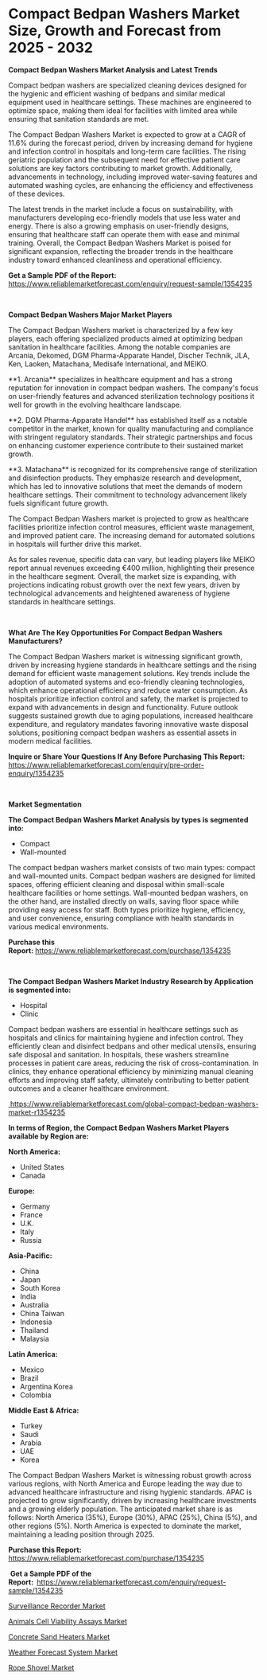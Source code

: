 <p><h1>Compact Bedpan Washers Market Size, Growth and Forecast from 2025 - 2032</h1></p><p><strong>Compact Bedpan Washers Market Analysis and Latest Trends</strong></p>
<p><p>Compact bedpan washers are specialized cleaning devices designed for the hygienic and efficient washing of bedpans and similar medical equipment used in healthcare settings. These machines are engineered to optimize space, making them ideal for facilities with limited area while ensuring that sanitation standards are met.</p><p>The Compact Bedpan Washers Market is expected to grow at a CAGR of 11.6% during the forecast period, driven by increasing demand for hygiene and infection control in hospitals and long-term care facilities. The rising geriatric population and the subsequent need for effective patient care solutions are key factors contributing to market growth. Additionally, advancements in technology, including improved water-saving features and automated washing cycles, are enhancing the efficiency and effectiveness of these devices.</p><p>The latest trends in the market include a focus on sustainability, with manufacturers developing eco-friendly models that use less water and energy. There is also a growing emphasis on user-friendly designs, ensuring that healthcare staff can operate them with ease and minimal training. Overall, the Compact Bedpan Washers Market is poised for significant expansion, reflecting the broader trends in the healthcare industry toward enhanced cleanliness and operational efficiency.</p></p>
<p><strong>Get a Sample PDF of the Report:&nbsp;</strong> <a href="https://www.reliablemarketforecast.com/enquiry/request-sample/1354235?utm_campaign=3521&utm_medium=2&utm_source=Github&utm_content=ia&utm_term=28032025&utm_id=compact-bedpan-washers">https://www.reliablemarketforecast.com/enquiry/request-sample/1354235</a></p>
<p>&nbsp;</p>
<p><strong>Compact Bedpan Washers Major Market Players</strong></p>
<p><p>The Compact Bedpan Washers market is characterized by a few key players, each offering specialized products aimed at optimizing bedpan sanitation in healthcare facilities. Among the notable companies are Arcania, Dekomed, DGM Pharma-Apparate Handel, Discher Technik, JLA, Ken, Laoken, Matachana, Medisafe International, and MEIKO.</p><p>**1. Arcania** specializes in healthcare equipment and has a strong reputation for innovation in compact bedpan washers. The company's focus on user-friendly features and advanced sterilization technology positions it well for growth in the evolving healthcare landscape.</p><p>**2. DGM Pharma-Apparate Handel** has established itself as a notable competitor in the market, known for quality manufacturing and compliance with stringent regulatory standards. Their strategic partnerships and focus on enhancing customer experience contribute to their sustained market growth.</p><p>**3. Matachana** is recognized for its comprehensive range of sterilization and disinfection products. They emphasize research and development, which has led to innovative solutions that meet the demands of modern healthcare settings. Their commitment to technology advancement likely fuels significant future growth.</p><p>The Compact Bedpan Washers market is projected to grow as healthcare facilities prioritize infection control measures, efficient waste management, and improved patient care. The increasing demand for automated solutions in hospitals will further drive this market. </p><p>As for sales revenue, specific data can vary, but leading players like MEIKO report annual revenues exceeding €400 million, highlighting their presence in the healthcare segment. Overall, the market size is expanding, with projections indicating robust growth over the next few years, driven by technological advancements and heightened awareness of hygiene standards in healthcare settings.</p></p>
<p>&nbsp;</p>
<p><strong>What Are The Key Opportunities For Compact Bedpan Washers Manufacturers?</strong></p>
<p><p>The Compact Bedpan Washers market is witnessing significant growth, driven by increasing hygiene standards in healthcare settings and the rising demand for efficient waste management solutions. Key trends include the adoption of automated systems and eco-friendly cleaning technologies, which enhance operational efficiency and reduce water consumption. As hospitals prioritize infection control and safety, the market is projected to expand with advancements in design and functionality. Future outlook suggests sustained growth due to aging populations, increased healthcare expenditure, and regulatory mandates favoring innovative waste disposal solutions, positioning compact bedpan washers as essential assets in modern medical facilities.</p></p>
<p><strong>Inquire or Share Your Questions If Any Before Purchasing This Report:</strong> <a href="https://www.reliablemarketforecast.com/enquiry/pre-order-enquiry/1354235?utm_campaign=3521&utm_medium=2&utm_source=Github&utm_content=ia&utm_term=28032025&utm_id=compact-bedpan-washers">https://www.reliablemarketforecast.com/enquiry/pre-order-enquiry/1354235</a></p>
<p>&nbsp;</p>
<p><strong>Market Segmentation</strong></p>
<p><strong>The Compact Bedpan Washers Market Analysis by types is segmented into:</strong></p>
<p><ul><li>Compact</li><li>Wall-mounted</li></ul></p>
<p><p>The compact bedpan washers market consists of two main types: compact and wall-mounted units. Compact bedpan washers are designed for limited spaces, offering efficient cleaning and disposal within small-scale healthcare facilities or home settings. Wall-mounted bedpan washers, on the other hand, are installed directly on walls, saving floor space while providing easy access for staff. Both types prioritize hygiene, efficiency, and user convenience, ensuring compliance with health standards in various medical environments.</p></p>
<p><strong>Purchase this Report:&nbsp;</strong><a href="https://www.reliablemarketforecast.com/purchase/1354235?utm_campaign=3521&utm_medium=2&utm_source=Github&utm_content=ia&utm_term=28032025&utm_id=compact-bedpan-washers">https://www.reliablemarketforecast.com/purchase/1354235</a></p>
<p>&nbsp;</p>
<p><strong>The Compact Bedpan Washers Market Industry Research by Application is segmented into:</strong></p>
<p><ul><li>Hospital</li><li>Clinic</li></ul></p>
<p><p>Compact bedpan washers are essential in healthcare settings such as hospitals and clinics for maintaining hygiene and infection control. They efficiently clean and disinfect bedpans and other medical utensils, ensuring safe disposal and sanitation. In hospitals, these washers streamline processes in patient care areas, reducing the risk of cross-contamination. In clinics, they enhance operational efficiency by minimizing manual cleaning efforts and improving staff safety, ultimately contributing to better patient outcomes and a cleaner healthcare environment.</p></p>
<p><a href="https://www.reliablemarketforecast.com/global-compact-bedpan-washers-market-r1354235?utm_campaign=3521&utm_medium=2&utm_source=Github&utm_content=ia&utm_term=28032025&utm_id=compact-bedpan-washers">&nbsp;https://www.reliablemarketforecast.com/global-compact-bedpan-washers-market-r1354235</a></p>
<p><strong>In terms of Region, the Compact Bedpan Washers Market Players available by Region are:</strong></p>
<p>
    <p> <strong> North America: </strong>
        <ul>
            <li>United States</li>
            <li>Canada</li>
        </ul>
        </p> 
    <p> <strong> Europe: </strong>
        <ul>
            <li>Germany</li>
            <li>France</li>
            <li>U.K.</li>
            <li>Italy</li>
            <li>Russia</li>
        </ul>
        </p> 
    <p> <strong> Asia-Pacific: </strong>
        <ul>
            <li>China</li>
            <li>Japan</li>
            <li>South Korea</li>
            <li>India</li>
            <li>Australia</li>
            <li>China Taiwan</li>
            <li>Indonesia</li>
            <li>Thailand</li>
            <li>Malaysia</li>
        </ul>
        </p> 
    <p> <strong> Latin America: </strong>
        <ul>
            <li>Mexico</li>
            <li>Brazil</li>
            <li>Argentina Korea</li>
            <li>Colombia</li>
        </ul>
        </p> 
    <p> <strong> Middle East & Africa: </strong>
        <ul>
            <li>Turkey</li>
            <li>Saudi</li>
            <li>Arabia</li>
            <li>UAE</li>
            <li>Korea</li>
        </ul>
    </p>
    </p>
<p><p>The Compact Bedpan Washers Market is witnessing robust growth across various regions, with North America and Europe leading the way due to advanced healthcare infrastructure and rising hygienic standards. APAC is projected to grow significantly, driven by increasing healthcare investments and a growing elderly population. The anticipated market share is as follows: North America (35%), Europe (30%), APAC (25%), China (5%), and other regions (5%). North America is expected to dominate the market, maintaining a leading position through 2025.</p></p>
<p><strong>Purchase this Report: </strong><a href="https://www.reliablemarketforecast.com/purchase/1354235?utm_campaign=3521&utm_medium=2&utm_source=Github&utm_content=ia&utm_term=28032025&utm_id=compact-bedpan-washers">https://www.reliablemarketforecast.com/purchase/1354235</a></p>
<p>&nbsp;<strong>Get a Sample PDF of the Report:&nbsp;&nbsp;</strong><a href="https://www.reliablemarketforecast.com/enquiry/request-sample/1354235?utm_campaign=3521&utm_medium=2&utm_source=Github&utm_content=ia&utm_term=28032025&utm_id=compact-bedpan-washers">https://www.reliablemarketforecast.com/enquiry/request-sample/1354235</a></p>
<p><strong></strong></p>
<p><p><a href="https://www.linkedin.com/pulse/surveillance-recorder-market-growth-outlook-2025-2032-cnkke?utm_campaign=3521&utm_medium=2&utm_source=Github&utm_content=ia&utm_term=28032025&utm_id=compact-bedpan-washers">Surveillance Recorder Market</a></p><p><a href="https://github.com/lanuskarnajc/Market-Research-Report-List-1/blob/main/animals-cell-viability-assays-market.md?utm_campaign=3521&utm_medium=2&utm_source=Github&utm_content=ia&utm_term=28032025&utm_id=compact-bedpan-washers">Animals Cell Viability Assays Market</a></p><p><a href="https://www.linkedin.com/pulse/concrete-sand-heaters-market-research-report-trends-nmpce?utm_campaign=3521&utm_medium=2&utm_source=Github&utm_content=ia&utm_term=28032025&utm_id=compact-bedpan-washers">Concrete Sand Heaters Market</a></p><p><a href="https://www.linkedin.com/pulse/future-weather-forecast-system-market-trends-revenue-anticipated-n4eac?utm_campaign=3521&utm_medium=2&utm_source=Github&utm_content=ia&utm_term=28032025&utm_id=compact-bedpan-washers">Weather Forecast System Market</a></p><p><a href="https://www.linkedin.com/pulse/exploring-rope-shovel-market-industry-revenue-insights-fidve?utm_campaign=3521&utm_medium=2&utm_source=Github&utm_content=ia&utm_term=28032025&utm_id=compact-bedpan-washers">Rope Shovel Market</a></p></p>